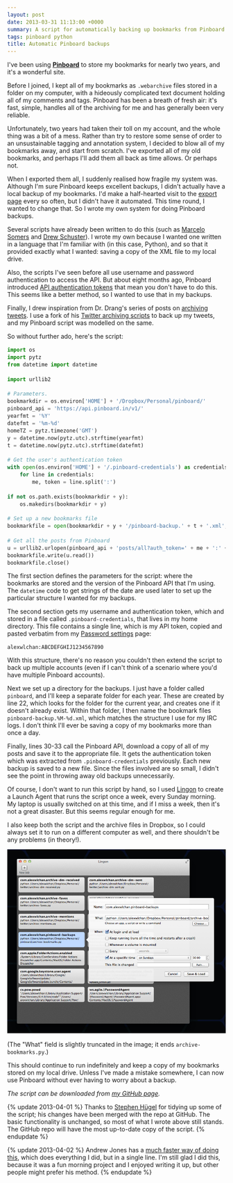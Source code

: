 ```yaml
---
layout: post
date: 2013-03-31 11:13:00 +0000
summary: A script for automatically backing up bookmarks from Pinboard
tags: pinboard python
title: Automatic Pinboard backups
---
```


I've been using [**Pinboard**](http://pinboard.in) to store my bookmarks for nearly two years, and it's a wonderful site.

Before I joined, I kept all of my bookmarks as `.webarchive` files stored in a folder on my computer, with a hideously complicated text document holding all of my comments and tags. Pinboard has been a breath of fresh air: it's fast, simple, handles all of the archiving for me and has generally been very reliable.

Unfortunately, two years had taken their toll on my account, and the whole thing was a bit of a mess. Rather than try to restore some sense of order to an unsustainable tagging and annotation system, I decided to blow all of my bookmarks away, and start from scratch. I've exported all of my old bookmarks, and perhaps I'll add them all back as time allows. Or perhaps not.

When I exported them all, I suddenly realised how fragile my system was. Although I'm sure Pinboard keeps excellent backups, I didn't actually have a local backup of my bookmarks. I'd make a half-hearted visit to the [export page](http://pinboard.in/export/) every so often, but I didn't have it automated. This time round, I wanted to change that. So I wrote my own system for doing Pinboard backups.

Several scripts have already been written to do this (such as [Marcelo Somers](http://behindcompanies.com/2011/12/a-guide-to-backing-up-pinboard/) and [Drew Schuster](http://nuncamind.com/blog/2011/12/31/automatic-pinboard-backup/)). I wrote my own because I wanted one written in a language that I'm familiar with (in this case, Python), and so that it provided exactly what I wanted: saving a copy of the XML&nbsp;file to my local drive.

Also, the scripts I've seen before all use username and password authentication to access the API. But about eight months ago, Pinboard introduced [API authentication tokens](http://blog.pinboard.in/2012/07/api_authentication_tokens/) that mean you don't have to do this. This seems like a better method, so I wanted to use that in my backups.

Finally, I drew inspiration from Dr. Drang's series of posts on [archiving tweets](https://leancrew.com/all-this/2012/07/archiving-tweets-without-ifttt/). I use a fork of his [Twitter archiving scripts](http://github.com/drdrang/archive-tweets) to back up my tweets, and my Pinboard script was modelled on the same.

So without further ado, here's the script:

```python
import os
import pytz
from datetime import datetime

import urllib2

# Parameters.
bookmarkdir = os.environ['HOME'] + '/Dropbox/Personal/pinboard/'
pinboard_api = 'https://api.pinboard.in/v1/'
yearfmt = '%Y'
datefmt = '%m-%d'
homeTZ = pytz.timezone('GMT')
y = datetime.now(pytz.utc).strftime(yearfmt)
t = datetime.now(pytz.utc).strftime(datefmt)

# Get the user's authentication token
with open(os.environ['HOME'] + '/.pinboard-credentials') as credentials:
	for line in credentials:
		me, token = line.split(':')

if not os.path.exists(bookmarkdir + y):
	os.makedirs(bookmarkdir + y)

# Set up a new bookmarks file
bookmarkfile = open(bookmarkdir + y + '/pinboard-backup.' + t + '.xml', 'w')

# Get all the posts from Pinboard
u = urllib2.urlopen(pinboard_api + 'posts/all?auth_token=' + me + ':' + token)
bookmarkfile.write(u.read())
bookmarkfile.close()
```

The first section defines the parameters for the script: where the bookmarks are stored and the version of the Pinboard API that I'm using. The `datetime` code to get strings of the date are used later to set up the particular structure I wanted for my backups.

The second section gets my username and authentication token, which and stored in a file called `.pinboard-credentials`, that lives in my home directory. This file contains a single line, which is my API token, copied and pasted verbatim from my [Password settings](https://pinboard.in/settings/password) page:

```
alexwlchan:ABCDEFGHIJ1234567890
```

With this structure, there's no reason you couldn't then extend the script to back up multiple accounts (even if I can't think of a scenario where you'd have multiple Pinboard accounts).

Next we set up a directory for the backups. I just have a folder called `pinboard`, and I'll keep a separate folder for each year. These are created by line 22, which looks for the folder for the current year, and creates one if it doesn't already exist. Within that folder, I then name the bookmark files `pinboard-backup.%M-%d.xml`, which matches the structure I use for my IRC logs. I don't think I'll ever be saving a copy of my bookmarks more than once a day.

Finally, lines 30-33 call the Pinboard API, download a copy of all of my posts and save it to the appropriate file. It gets the authentication token which was extracted from `.pinboard-credentials` previously. Each new backup is saved to a new file. Since the files involved are so small, I didn't see the point in throwing away old backups unnecessarily.

Of course, I don't want to run this script by hand, so I used [Lingon](http://www.peterborgapps.com/lingon/) to create a Launch Agent that runs the script once a week, every Sunday morning. My laptop is usually switched on at this time, and if I miss a week, then it's not a great disaster. But this seems regular enough for me.

I also keep both the script and the archive files in Dropbox, so I could always set it to run on a different computer as well, and there shouldn't be any problems (in theory!).

![Screenshot of a Launchd action to run my Pinboard backup.](/images/2013/pinboard_launchd.jpg)

(The "What" field is slightly truncated in the image; it ends `archive-bookmarks.py`.)

This should continue to run indefinitely and keep a copy of my bookmarks stored on my local drive. Unless I've made a mistake somewhere, I can now use Pinboard without ever having to worry about a backup.

*The script can be downloaded from [my GitHub page](http://github.com/alexwlchan/archive-pinboard).*

{% update 2013-04-01 %}
  Thanks to [Stephen H&#252;gel](https://github.com/urschrei) for tidying up some of the script; his changes have been merged with the repo at GitHub. The basic functionality is unchanged, so most of what I wrote above still stands. The GitHub repo will have the most up-to-date copy of the script.
{% endupdate %}

{% update 2013-04-02 %}
  Andrew Jones has a [much faster way of doing this](http://supersoju.com/blog/2013/04/01/pinboard-backups-in-1-line/), which does everything I did, but in a single line. I'm still glad I did this, because it was a fun morning project and I enjoyed writing it up, but other people might prefer his method.
{% endupdate %}
